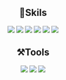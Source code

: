 


<div align="center">
	<div><h2>🙌Skils</h2></div>
		<img src="https://img.shields.io/badge/HTML5-E34F26?style=flat&logo=HTML5&logoColor=white" />
		<img src="https://img.shields.io/badge/CSS3-1572B6?style=flat&logo=CSS3&logoColor=white" />
  		<img src="https://img.shields.io/badge/JavaScript-F7DF1E?style=flat&logo=JavaScript&logoColor=white" />
  		<img src="https://img.shields.io/badge/React-61DAFB?style=flat&logo=React&logoColor=white" />
		<img src="https://img.shields.io/badge/Java-007396?style=flat&logo=Java&logoColor=white" />
  		<img src="https://img.shields.io/badge/SpringBoot-6DB33F?style=flat&logo=SpringBoot&logoColor=white" />
	<div><h2>⚒️Tools</h2></div>
		<img src="https://img.shields.io/badge/IntelliJIDE-000000?style=flat&logo=IntelliJIDE&logoColor=white" />
		<img src="https://img.shields.io/badge/VisualStudioCode-007ACC?style=flat&logo=VisualStudioCode&logoColor=white" />
		<img src="https://img.shields.io/badge/MySQL-4479A1?style=flat&logo=MySQL&logoColor=white" />
</div>

